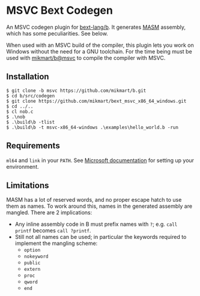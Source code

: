 # MSVC Bext Codegen

An MSVC codegen plugin for [bext-lang/b](https://github.com/bext-lang/b).
It generates [MASM](https://learn.microsoft.com/en-us/cpp/assembler/masm/microsoft-macro-assembler-reference?view=msvc-170) assembly, which has some peculiarities. See below.

When used with an MSVC build of the compiler, this plugin lets you work on Windows without the need for a GNU toolchain. For the time being must be used with [mikmart/b@msvc](https://github.com/mikmart/b/tree/msvc) to compile the compiler with MSVC.

## Installation

``` console
$ git clone -b msvc https://github.com/mikmart/b.git
$ cd b/src/codegen
$ git clone https://github.com/mikmart/bext_msvc_x86_64_windows.git
$ cd ../..
$ cl nob.c
$ .\nob
$ .\build\b -tlist
$ .\build\b -t msvc-x86_64-windows .\examples\hello_world.b -run
```

## Requirements

`ml64` and `link` in your `PATH`. See [Microsoft documentation](https://learn.microsoft.com/en-us/cpp/build/building-on-the-command-line?view=msvc-170) for setting up your environment.

## Limitations

MASM has a lot of reserved words, and no proper escape hatch to use them as names.
To work around this, names in the generated assembly are mangled. There are 2 implications:

* Any inline assembly code in B must prefix names with `?`; e.g. `call printf` becomes `call ?printf`.
* Still not all names can be used; in particular the keywords required to implement the mangling scheme:
    * `option`
    * `nokeyword`
    * `public`
    * `extern`
    * `proc`
    * `qword`
    * `end`

